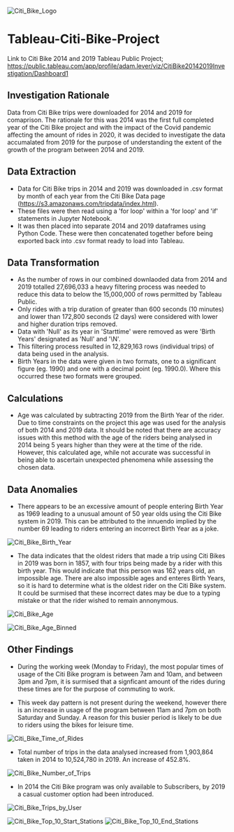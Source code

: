 ![Citi_Bike_Logo](https://github.com/adamlever/Tableau-Citi-Bike-Project/blob/main/Images/Citi_Bike_Logo.png)

# Tableau-Citi-Bike-Project

Link to Citi Bike 2014 and 2019 Tableau Public Project;
https://public.tableau.com/app/profile/adam.lever/viz/CitiBike20142019Investigation/Dashboard1

## Investigation Rationale

Data from Citi Bike trips were downloaded for 2014 and 2019 for comaprison. The rationale for this was 2014 was the first full completed year of the Citi Bike project
and with the impact of the Covid pandemic affecting the amount of rides in 2020, it was decided to investigate the data accumalated from 2019 for the purpose of understanding
the extent of the growth of the program between 2014 and 2019.


## Data Extraction

- Data for Citi Bike trips in 2014 and 2019 was downloaded in .csv format by month of each year from the Citi Bike Data page (https://s3.amazonaws.com/tripdata/index.html).
- These files were then read using a 'for loop' within a 'for loop' and 'if' statements in Jupyter Notebook.
- It was then placed into separate 2014 and 2019 dataframes using Python Code. These were then concatenated together before being exported back into .csv format ready to load into Tableau.


## Data Transformation

- As the number of rows in our combined downlaoded data from 2014 and 2019 totalled 27,696,033 a heavy filtering process was needed to reduce this data to below the 15,000,000 of rows 
permitted by Tableau Public. 
- Only rides with a trip duration of greater than 600 seconds (10 minutes) and lower than 172,800 seconds (2 days) were considered with lower and higher duration trips removed.
- Data with 'Null' as its year in 'Starttime' were removed as were 'Birth Years' designated as 'Null' and '\N'.
- This filtering process resulted in 12,829,163 rows (individual trips) of data being used in the analysis.
- Birth Years in the data were given in two formats, one to a significant figure (eg. 1990) and one with a decimal point (eg. 1990.0). Where this occurred these two formats were grouped.


## Calculations

- Age was calculated by subtracting 2019 from the Birth Year of the rider. Due to time constraints on the project this age was used for the analysis of both 2014 and 2019 data. 
It should be noted that there are accuracy issues with this method with the age of the riders being analysed in 2014 being 5 years higher than they were at the time of the ride. However,
this calculated age, while not accurate was successful in being able to ascertain unexpected phenomena while assessing the chosen data.


## Data Anomalies

- There appears to be an excessive amount of people entering Birth Year as 1969 leading to a unusual amount of 50 year olds using the Citi Bike system in 2019. This can be attributed to the innuendo implied by the number 69 leading to riders entering an incorrect Birth Year as a joke.

![Citi_Bike_Birth_Year](https://github.com/adamlever/Tableau-Citi-Bike-Project/blob/main/Images/Citi_Bike_Birth_Year.png)


- The data indicates that the oldest riders that made a trip using Citi Bikes in 2019 was born in 1857, with four trips being made by a rider with this birth year. This would indicate that this person was 162 years old, an impossible age. There are also impossible ages and enteres Birth Years, so it is hard to determine what is the oldest rider on the Citi Bike system. It could be surmised that these incorrect dates may be due to a typing mistake or that the rider wished to remain annonymous.

![Citi_Bike_Age](https://github.com/adamlever/Tableau-Citi-Bike-Project/blob/main/Images/Citi_Bike_Age.png)

![Citi_Bike_Age_Binned](https://github.com/adamlever/Tableau-Citi-Bike-Project/blob/main/Images/Citi_Bike_Age_Binned.png)


## Other Findings

- During the working week (Monday to Friday), the most popular times of usage of the Citi Bike program is between 7am and 10am, and between 3pm and 7pm, it is surmised that a signficant amount of the rides during these times are for the purpose of commuting to work.

- This week day pattern is not present during the weekend, however there is an increase in usage of the program between 11am and 7pm on both Saturday and Sunday. A reason for this busier period is likely to be due to riders using the bikes for leisure time. 

![Citi_Bike_Time_of_Rides](https://github.com/adamlever/Tableau-Citi-Bike-Project/blob/main/Images/Citi_Bike_Time_of_Rides.png)


- Total number of trips in the data analysed increased from 1,903,864 taken in 2014 to 10,524,780 in 2019. An increase of 452.8%.

![Citi_Bike_Number_of_Trips](https://github.com/adamlever/Tableau-Citi-Bike-Project/blob/main/Images/Citi_Bike_Number_of_Trips.png)


- In 2014 the Citi Bike program was only available to Subscribers, by 2019 a casual customer option had been introduced.

![Citi_Bike_Trips_by_User](https://github.com/adamlever/Tableau-Citi-Bike-Project/blob/main/Images/Citi_Bike_Trips_by_User.png)

![Citi_Bike_Top_10_Start_Stations](https://github.com/adamlever/Tableau-Citi-Bike-Project/blob/main/Images/Citi_Bike_Top_10_Start_Stations.png)
![Citi_Bike_Top_10_End_Stations](https://github.com/adamlever/Tableau-Citi-Bike-Project/blob/main/Images/Citi_Bike_Top_10_End_Stations.png)



